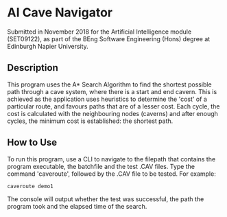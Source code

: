 # AI Cave Navigator

Submitted in November 2018 for the Artificial Intelligence module (SET09122), as part of the BEng Software Engineering (Hons) degree at Edinburgh Napier University.

## Description

This program uses the A* Search Algorithm to find the shortest possible path through a cave system, where there is a start and end cavern. This is achieved as the application uses heuristics to determine the 'cost' of a particular route, and favours paths that are of a lesser cost. Each cycle, the cost is calculated with the neighbouring nodes (caverns) and after enough cycles, the minimum cost is established: the shortest path.

## How to Use

To run this program, use a CLI to navigate to the filepath that contains the program executable, the batchfile and the test .CAV files. Type the command 'caveroute', followed by the .CAV file to be tested. For example:
```
caveroute demo1
```
The console will output whether the test was successful, the path the program took and the elapsed time of the search.
